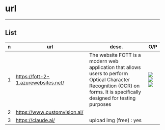 # url

---

## List
|n|url|desc.|O/P|
|-|---|-----|---|
|1|https://fott-2-1.azurewebsites.net/|The website FOTT is a modern web application that allows users to perform Optical Character Recognition (OCR) on forms. It is specifically designed for testing purposes|<img src="https://i.imgur.com/SVvDay0.png"><img src="https://i.imgur.com/XFH1ihA.png"><img src="https://i.imgur.com/J9I2eOx.png">|
|2|https://www.customvision.ai/|
|3|https://claude.ai/|upload img (free) : yes|
